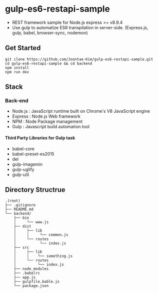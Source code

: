 # gulp-es6-restapi-sample
- REST framework sample for Node.js express >= v8.9.4
- Use gulp to automatize ES6 transpilation in server-side. (Express.js, gulp, babel, browser-sync, nodemon)
## Get Started

```
git clone https://github.com/Joontae-Kim/gulp-es6-restapi-sample.git
cd gulp-es6-restapi-sample && cd backend
npm install
npm run dev
```

## Stack
### Back-end
 - Node.js : JavaScript runtime built on Chrome's V8 JavaScript engine
 - Express : Node.js Web framework
 - NPM : Node Package management
 - Gulp : Javascript build automation tool

#### Third Party Libraries for Gulp task
  - babel-core
  - babel-preset-es2015
  - del
  - gulp-imagemin
  - gulp-uglify
  - gulp-util

## Directory Structrue
```
.(root)
├── .gitignore
├── README.md
└── backend/
    ├── bin
    │     └── www.js
    ├── dist
    │     ├── lib
    │     │     └── common.js
    │     └── routes
    │           └── index.js
    ├── src
    │     ├── lib
    │     │    └── something.js
    │     └── routes
    │          └── index.js
    ├── node_modules
    ├── .babelrc
    ├── app.js
    ├── gulpfile.bable.js
    └── package.json
```
